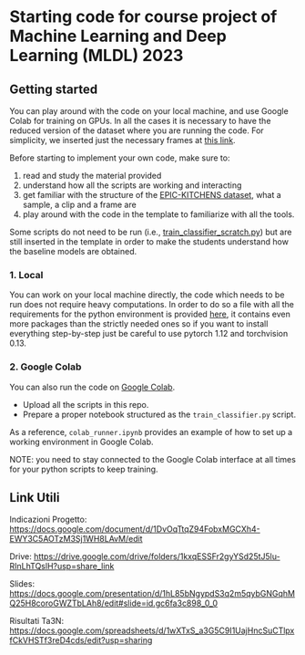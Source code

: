 # Starting code for course project of Machine Learning and Deep Learning (MLDL) 2023

## Getting started

You can play around with the code on your local machine, and use Google Colab for training on GPUs. 
In all the cases it is necessary to have the reduced version of the dataset where you are running the code. For simplicity, we inserted just the necessary frames at [this link](https://politoit-my.sharepoint.com/:f:/g/personal/simone_peirone_polito_it/EqCmaEAi2oBEqEqzBZ-pIA0Bke4EGNkUEhqwApEhUp9tDw?e=DtSbMP).

Before starting to implement your own code, make sure to:
1. read and study the material provided
2. understand how all the scripts are working and interacting
3. get familiar with the structure of the [EPIC-KITCHENS dataset](https://epic-kitchens.github.io/2022), what a sample, a clip and a frame are
4. play around with the code in the template to familiarize with all the tools.

Some scripts do not need to be run (i.e., [train_classifier_scratch.py](./train_classifier_scratch.py)) but are still inserted in the template in order to make the students understand how the baseline models are obtained.

### 1. Local

You can work on your local machine directly, the code which needs to be run does not require heavy computations. 
In order to do so a file with all the requirements for the python environment is provided [here](requirements.yaml), it contains even more packages than the strictly needed ones so if you want to install everything step-by-step just be careful to use pytorch 1.12 and torchvision 0.13. 

### 2. Google Colab

You can also run the code on [Google Colab](https://colab.research.google.com/).

- Upload all the scripts in this repo.
- Prepare a proper notebook structured as the `train_classifier.py` script.

As a reference, `colab_runner.ipynb` provides an example of how to set up a working environment in Google Colab.

NOTE: you need to stay connected to the Google Colab interface at all times for your python scripts to keep training.

## Link Utili
Indicazioni Progetto: https://docs.google.com/document/d/1DvOqTtqZ94FobxMGCXh4-EWY3C5AOTzM3Sj1WH8LAvM/edit

Drive: https://drive.google.com/drive/folders/1kxqESSFr2gyYSd25tJ5lu-RInLhTQslH?usp=share_link

Slides: https://docs.google.com/presentation/d/1hL85bNgypdS3q2m5qybGNGqhMQ25H8coroGWZTbLAh8/edit#slide=id.gc6fa3c898_0_0

Risultati Ta3N: https://docs.google.com/spreadsheets/d/1wXTxS_a3G5C9I1UajHncSuCTlpxfCkVHSTf3reD4cds/edit?usp=sharing
